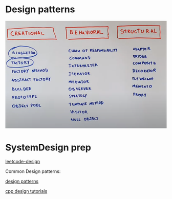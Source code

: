 
# Design patterns 

![](include/design_patterns.png)


# SystemDesign prep
[leetcode-design](https://leetcode.com/tag/design/) 

Common Design patterns:
<!-- 1) [Factory Design] (uses abstract class to enforce a pattern)
2) Proxy Design (uses another derived class of same heirarchial level as an intermediate wrapper to our derived class call in a given factory design)
3) Singleton Design (uses a static class variable to store a single instance of the class and block creating multiple instances. )
4) Composite Design (a main derived class recieves other derived classes as arguments or uses them as variables)
 -->
[design patterns](https://sourcemaking.com/design_patterns)

[cpp design tutorials](https://www.youtube.com/watch?v=XyNWEWUSa5E&list=PLk6CEY9XxSIDZhQURp6d8Sgp-A0yKKDKV)
